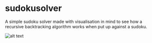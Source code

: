 # sudokusolver
A simple sudoku solver made with visualisation in mind to see how a recursive backtracking algorithm works when put up against a sudoku.

![alt text](https://media.discordapp.net/attachments/336622699633967114/787730024836366336/b587c06fd53cc7d21f0b47a6f5263476.gif?width=669&height=676)
